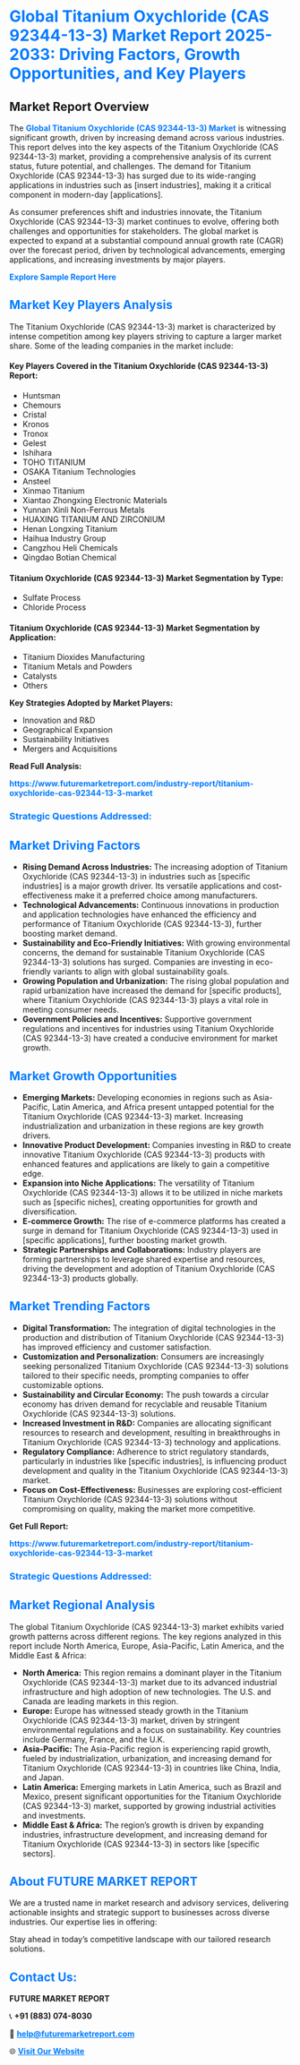 <h1 style="color: #007BFF;">Global Titanium Oxychloride (CAS 92344-13-3) Market Report 2025-2033: Driving Factors, Growth Opportunities, and Key Players</h1>

<section id="overview">
<h2>Market Report Overview</h2>
<p>The <a href="https://www.futuremarketreport.com/industry-report/titanium-oxychloride-cas-92344-13-3-market" style="color: #007BFF; text-decoration: none;"><strong>Global Titanium Oxychloride (CAS 92344-13-3) Market</strong></a> is witnessing significant growth, driven by increasing demand across various industries. This report delves into the key aspects of the Titanium Oxychloride (CAS 92344-13-3) market, providing a comprehensive analysis of its current status, future potential, and challenges. The demand for Titanium Oxychloride (CAS 92344-13-3) has surged due to its wide-ranging applications in industries such as [insert industries], making it a critical component in modern-day [applications].</p>
<p>As consumer preferences shift and industries innovate, the Titanium Oxychloride (CAS 92344-13-3) market continues to evolve, offering both challenges and opportunities for stakeholders. The global market is expected to expand at a substantial compound annual growth rate (CAGR) over the forecast period, driven by technological advancements, emerging applications, and increasing investments by major players.</p>
</section>

<section id="overview">
<p><a href="https://www.futuremarketreport.com/request-sample/reportId=88961" style="color: #007BFF; text-decoration: none;"><strong>Explore Sample Report Here</strong></a></p>
</section>

<section id="key-players">
<h2 style="color: #007BFF;">Market Key Players Analysis</h2>
<p>The Titanium Oxychloride (CAS 92344-13-3) market is characterized by intense competition among key players striving to capture a larger market share. Some of the leading companies in the market include:</p>
<h4>Key Players Covered in the Titanium Oxychloride (CAS 92344-13-3) Report:</h4>
<ul><li>Huntsman</li><li>Chemours</li><li>Cristal</li><li>Kronos</li><li>Tronox</li><li>Gelest</li><li>Ishihara</li><li>TOHO TITANIUM</li><li>OSAKA Titanium Technologies</li><li>Ansteel</li><li>Xinmao Titanium</li><li>Xiantao Zhongxing Electronic Materials</li><li>Yunnan Xinli Non-Ferrous Metals</li><li>HUAXING TITANIUM AND ZIRCONIUM</li><li>Henan Longxing Titanium</li><li>Haihua Industry Group</li><li>Cangzhou Heli Chemicals</li><li>Qingdao Botian Chemical</li></ul>
<h4>Titanium Oxychloride (CAS 92344-13-3) Market Segmentation by Type:</h4>
<ul><li>Sulfate Process</li><li>Chloride Process</li></ul>

<h4>Titanium Oxychloride (CAS 92344-13-3) Market Segmentation by Application:</h4>
<ul><li>Titanium Dioxides Manufacturing</li><li>Titanium Metals and Powders</li><li>Catalysts</li><li>Others</li></ul>
<p><strong>Key Strategies Adopted by Market Players:</strong></p>
<ul>
<li>Innovation and R&D</li>
<li>Geographical Expansion</li>
<li>Sustainability Initiatives</li>
<li>Mergers and Acquisitions</li>
</ul>
</section>

<section>
<p><strong>Read Full Analysis: </strong></p><a href="https://www.futuremarketreport.com/industry-report/titanium-oxychloride-cas-92344-13-3-market" style="color: #007BFF; text-decoration: none;"><strong>https://www.futuremarketreport.com/industry-report/titanium-oxychloride-cas-92344-13-3-market</strong></a>
<h3 style="color: #007BFF;">Strategic Questions Addressed:</h3>
</section>

<section id="driving-factors">
<h2 style="color: #007BFF;">Market Driving Factors</h2>
<ul>
<li><strong>Rising Demand Across Industries:</strong> The increasing adoption of Titanium Oxychloride (CAS 92344-13-3) in industries such as [specific industries] is a major growth driver. Its versatile applications and cost-effectiveness make it a preferred choice among manufacturers.</li>
<li><strong>Technological Advancements:</strong> Continuous innovations in production and application technologies have enhanced the efficiency and performance of Titanium Oxychloride (CAS 92344-13-3), further boosting market demand.</li>
<li><strong>Sustainability and Eco-Friendly Initiatives:</strong> With growing environmental concerns, the demand for sustainable Titanium Oxychloride (CAS 92344-13-3) solutions has surged. Companies are investing in eco-friendly variants to align with global sustainability goals.</li>
<li><strong>Growing Population and Urbanization:</strong> The rising global population and rapid urbanization have increased the demand for [specific products], where Titanium Oxychloride (CAS 92344-13-3) plays a vital role in meeting consumer needs.</li>
<li><strong>Government Policies and Incentives:</strong> Supportive government regulations and incentives for industries using Titanium Oxychloride (CAS 92344-13-3) have created a conducive environment for market growth.</li>
</ul>
</section>

<section id="growth-opportunities">
<h2 style="color: #007BFF;">Market Growth Opportunities</h2>
<ul>
<li><strong>Emerging Markets:</strong> Developing economies in regions such as Asia-Pacific, Latin America, and Africa present untapped potential for the Titanium Oxychloride (CAS 92344-13-3) market. Increasing industrialization and urbanization in these regions are key growth drivers.</li>
<li><strong>Innovative Product Development:</strong> Companies investing in R&D to create innovative Titanium Oxychloride (CAS 92344-13-3) products with enhanced features and applications are likely to gain a competitive edge.</li>
<li><strong>Expansion into Niche Applications:</strong> The versatility of Titanium Oxychloride (CAS 92344-13-3) allows it to be utilized in niche markets such as [specific niches], creating opportunities for growth and diversification.</li>
<li><strong>E-commerce Growth:</strong> The rise of e-commerce platforms has created a surge in demand for Titanium Oxychloride (CAS 92344-13-3) used in [specific applications], further boosting market growth.</li>
<li><strong>Strategic Partnerships and Collaborations:</strong> Industry players are forming partnerships to leverage shared expertise and resources, driving the development and adoption of Titanium Oxychloride (CAS 92344-13-3) products globally.</li>
</ul>
</section>

<section id="trending-factors">
<h2 style="color: #007BFF;">Market Trending Factors</h2>
<ul>
<li><strong>Digital Transformation:</strong> The integration of digital technologies in the production and distribution of Titanium Oxychloride (CAS 92344-13-3) has improved efficiency and customer satisfaction.</li>
<li><strong>Customization and Personalization:</strong> Consumers are increasingly seeking personalized Titanium Oxychloride (CAS 92344-13-3) solutions tailored to their specific needs, prompting companies to offer customizable options.</li>
<li><strong>Sustainability and Circular Economy:</strong> The push towards a circular economy has driven demand for recyclable and reusable Titanium Oxychloride (CAS 92344-13-3) solutions.</li>
<li><strong>Increased Investment in R&D:</strong> Companies are allocating significant resources to research and development, resulting in breakthroughs in Titanium Oxychloride (CAS 92344-13-3) technology and applications.</li>
<li><strong>Regulatory Compliance:</strong> Adherence to strict regulatory standards, particularly in industries like [specific industries], is influencing product development and quality in the Titanium Oxychloride (CAS 92344-13-3) market.</li>
<li><strong>Focus on Cost-Effectiveness:</strong> Businesses are exploring cost-efficient Titanium Oxychloride (CAS 92344-13-3) solutions without compromising on quality, making the market more competitive.</li>
</ul>
</section>

<section>
<p><strong>Get Full Report: </strong></p><a href="https://www.futuremarketreport.com/industry-report/titanium-oxychloride-cas-92344-13-3-market" style="color: #007BFF; text-decoration: none;"><strong>https://www.futuremarketreport.com/industry-report/titanium-oxychloride-cas-92344-13-3-market</strong></a>
<h3 style="color: #007BFF;">Strategic Questions Addressed:</h3>
</section>


<section id="regional-analysis">
<h2 style="color: #007BFF;">Market Regional Analysis</h2>
<p>The global Titanium Oxychloride (CAS 92344-13-3) market exhibits varied growth patterns across different regions. The key regions analyzed in this report include North America, Europe, Asia-Pacific, Latin America, and the Middle East & Africa:</p>
<ul>
<li><strong>North America:</strong> This region remains a dominant player in the Titanium Oxychloride (CAS 92344-13-3) market due to its advanced industrial infrastructure and high adoption of new technologies. The U.S. and Canada are leading markets in this region.</li>
<li><strong>Europe:</strong> Europe has witnessed steady growth in the Titanium Oxychloride (CAS 92344-13-3) market, driven by stringent environmental regulations and a focus on sustainability. Key countries include Germany, France, and the U.K.</li>
<li><strong>Asia-Pacific:</strong> The Asia-Pacific region is experiencing rapid growth, fueled by industrialization, urbanization, and increasing demand for Titanium Oxychloride (CAS 92344-13-3) in countries like China, India, and Japan.</li>
<li><strong>Latin America:</strong> Emerging markets in Latin America, such as Brazil and Mexico, present significant opportunities for the Titanium Oxychloride (CAS 92344-13-3) market, supported by growing industrial activities and investments.</li>
<li><strong>Middle East & Africa:</strong> The region’s growth is driven by expanding industries, infrastructure development, and increasing demand for Titanium Oxychloride (CAS 92344-13-3) in sectors like [specific sectors].</li>
</ul>
</section>

<footer>
<h2 style="color: #007BFF;">About FUTURE MARKET REPORT</h2>
<p>We are a trusted name in market research and advisory services, delivering actionable insights and strategic support to businesses across diverse industries. Our expertise lies in offering:</p>

<p>Stay ahead in today’s competitive landscape with our tailored research solutions.</p>

<h2 style="color: #007BFF;">Contact Us:</h2>
<p><strong>FUTURE MARKET REPORT</strong></p>
<p>📞 <strong>+91 (883) 074-8030</strong></p>
<p>📧 <strong><a href="mailto:help@futuremarketreport.com" style="color: #007BFF;">help@futuremarketreport.com</a></strong></p>
<p>🌐 <strong><a href="https://www.futuremarketreport.com/" style="color: #007BFF;">Visit Our Website</a></strong></p>
</footer>